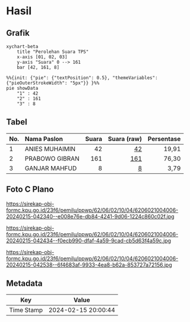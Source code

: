 # Hasil

## Grafik

```mermaid
xychart-beta
    title "Perolehan Suara TPS"
    x-axis [01, 02, 03]
    y-axis "Suara" 0 --> 161
    bar [42, 161, 8]
```

```mermaid
%%{init: {"pie": {"textPosition": 0.5}, "themeVariables": {"pieOuterStrokeWidth": "5px"}} }%%
pie showData
    "1" : 42
    "2" : 161
    "3" : 8
```

## Tabel

| No. | Nama Paslon    | Suara | Suara (raw) | Persentase |
|:--- |:-------------- | -----:| -----------:| ----------:|
| 1   | ANIES MUHAIMIN | 42    | [42][p-1]   | 19,91      |
| 2   | PRABOWO GIBRAN | 161   | [161][p-2]  | 76,30      |
| 3   | GANJAR MAHFUD  | 8     | [8][p-3]    | 3,79       |


[p-1]: https://github.com/gigit-pemilu/pemilu-2024-62-kalimantan-tengah/blob/main/pilpres/hitung-suara/sub/62-kalimantan-tengah/sub/06-katingan/sub/02-katingan-hilir/sub/1004-kasongan-lama/sub/006-tps/sub/paslon-1.txt
[p-2]: https://github.com/gigit-pemilu/pemilu-2024-62-kalimantan-tengah/blob/main/pilpres/hitung-suara/sub/62-kalimantan-tengah/sub/06-katingan/sub/02-katingan-hilir/sub/1004-kasongan-lama/sub/006-tps/sub/paslon-2.txt
[p-3]: https://github.com/gigit-pemilu/pemilu-2024-62-kalimantan-tengah/blob/main/pilpres/hitung-suara/sub/62-kalimantan-tengah/sub/06-katingan/sub/02-katingan-hilir/sub/1004-kasongan-lama/sub/006-tps/sub/paslon-3.txt

## Foto C Plano

https://sirekap-obj-formc.kpu.go.id/23f6/pemilu/ppwp/62/06/02/10/04/6206021004006-20240215-042340--e008e76e-db84-4241-9d06-1224c860c02f.jpg

https://sirekap-obj-formc.kpu.go.id/23f6/pemilu/ppwp/62/06/02/10/04/6206021004006-20240215-042434--f0ecb990-dfaf-4a59-9cad-cb5d63f4a59c.jpg

https://sirekap-obj-formc.kpu.go.id/23f6/pemilu/ppwp/62/06/02/10/04/6206021004006-20240215-042538--6f4683af-9933-4ea8-b62a-853727a72156.jpg


## Metadata

| Key        | Value               |
| ---------- | ------------------- |
| Time Stamp | 2024-02-15 20:00:44 |



